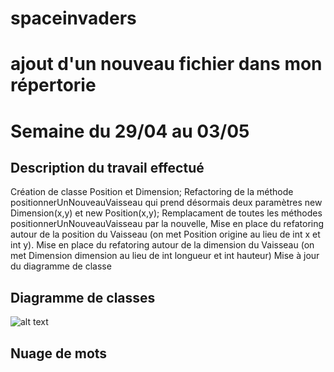 # spaceinvaders
# ajout d'un nouveau fichier dans mon répertorie

# Semaine du 29/04 au 03/05
## Description du travail effectué
   Création de classe Position et Dimension;
   Refactoring de la méthode positionnerUnNouveauVaisseau qui prend désormais deux paramètres new Dimension(x,y) et new Position(x,y);
   Remplacament de toutes les méthodes positionnerUnNouveauVaisseau par la nouvelle,
   Mise en place du refatoring autour de la position du Vaisseau (on met Position origine au lieu de int x et int y).
   Mise en place du refatoring autour de la dimension du Vaisseau (on met Dimension dimension au lieu de int longueur et int hauteur)
   Mise à jour du diagramme de classe
## Diagramme de classes
   ![alt text](https://github.com/ruizhengxu/spaceinvaders/blob/master/spaceInvadersDiagramClass.ucls)
## Nuage de mots
  
